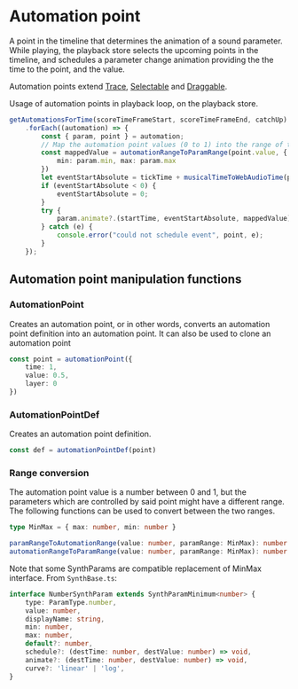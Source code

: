 # Automation point

A point in the timeline that determines the animation of a sound parameter. While playing, the playback store selects the upcoming points in the timeline, and schedules a parameter change animation providing the the time to the point, and the value.

Automation points extend [Trace](./Trace.md), [Selectable](./Selectable.md) and [Draggable](./Draggable.md).

Usage of automation points in playback loop, on the playback store.

``` typescript
getAutomationsForTime(scoreTimeFrameStart, scoreTimeFrameEnd, catchUp)
    .forEach((automation) => {
        const { param, point } = automation;
        // Map the automation point values (0 to 1) into the range of the parameter
        const mappedValue = automationRangeToParamRange(point.value, {
            min: param.min, max: param.max
        })
        let eventStartAbsolute = tickTime + musicalTimeToWebAudioTime(point.time - scoreTimeFrameStart);
        if (eventStartAbsolute < 0) {
            eventStartAbsolute = 0;
        }
        try {
            param.animate?.(startTime, eventStartAbsolute, mappedValue);
        } catch (e) {
            console.error("could not schedule event", point, e);
        }
    });

```

## Automation point manipulation functions

### AutomationPoint

Creates an automation point, or in other words, converts an automation point definition into an automation point. It can also be used to clone an automation point

``` typescript
const point = automationPoint({
    time: 1,
    value: 0.5,
    layer: 0
})
```

### AutomationPointDef

Creates an automation point definition.

``` typescript
const def = automationPointDef(point)
```

### Range conversion

The automation point value is a number between 0 and 1, but the parameters which are controlled by said point might have a different range. The following functions can be used to convert between the two ranges.

``` typescript
type MinMax = { max: number, min: number }

paramRangeToAutomationRange(value: number, paramRange: MinMax): number
automationRangeToParamRange(value: number, paramRange: MinMax): number
```

Note that some SynthParams are compatible replacement of MinMax interface. From `SynthBase.ts`:

``` typescript
interface NumberSynthParam extends SynthParamMinimum<number> {
    type: ParamType.number,
    value: number,
    displayName: string,
    min: number,
    max: number,
    default?: number,
    schedule?: (destTime: number, destValue: number) => void,
    animate?: (destTime: number, destValue: number) => void,
    curve?: 'linear' | 'log',
}
```